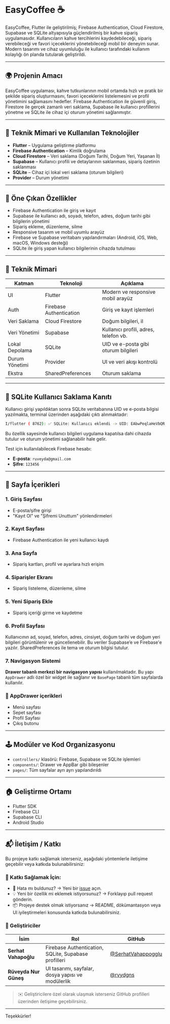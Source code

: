 # EasyCoffee ☕️

EasyCoffee, Flutter ile geliştirilmiş; Firebase Authentication, Cloud Firestore, Supabase ve SQLite altyapısıyla güçlendirilmiş bir kahve sipariş uygulamasıdır. Kullanıcıların kahve tercihlerini kaydedebileceği, sipariş verebileceği ve favori içeceklerini yönetebileceği mobil bir deneyim sunar. Modern tasarımı ve cihaz uyumluluğu ile kullanıcı tarafındaki kullanım kolaylığı ön planda tutularak geliştirildi.

---

## 🌍 Projenin Amacı

EasyCoffee uygulaması, kahve tutkunlarının mobil ortamda hızlı ve pratik bir şekilde sipariş oluşturmasını, favori içeceklerini listelemesini ve profil yönetimini sağlamasını hedefler. Firebase Authentication ile güvenli giriş, Firestore ile gerçek zamanlı veri saklama, Supabase ile kullanıcı profillerini yönetme ve SQLite ile cihaz içi oturum yönetimi sağlanmıştır.

---

## 🔧 Teknik Mimari ve Kullanılan Teknolojiler

* **Flutter** – Uygulama geliştirme platformu
* **Firebase Authentication** – Kimlik doğrulama
* **Cloud Firestore** – Veri saklama (Doğum Tarihi, Doğum Yeri, Yaşanan İl)
* **Supabase** – Kullanıcı profili ve detaylarının saklanması, sipariş özetinin saklanması
* **SQLite** – Cihaz içi lokal veri saklama (oturum bilgileri)
* **Provider** – Durum yönetimi

---

## 🌟 Öne Çıkan Özellikler

* Firebase Authentication ile giriş ve kayıt
* Supabase ile kullanıcı adı, soyadı, telefon, adres, doğum tarihi gibi bilgilerin yönetimi
* Sipariş ekleme, düzenleme, silme
* Responsive tasarım ve mobil uyumlu arayüz
* Firebase ve Supabase veritabanı yapılandırmaları (Android, iOS, Web, macOS, Windows desteği)
* SQLite ile giriş yapan kullanıcı bilgilerinin cihazda tutulması

---

## 🔧 Teknik Mimari

| Katman | Teknoloji | Açıklama |
|-------|-----------|----------|
| UI    | Flutter   | Modern ve responsive mobil arayüz |
| Auth  | Firebase Authentication | Giriş ve kayıt işlemleri |
| Veri Saklama | Cloud Firestore | Doğum bilgileri, il |
| Veri Yönetimi | Supabase | Kullanıcı profili, adres, telefon vb. |
| Lokal Depolama | SQLite | UID ve e-posta gibi oturum bilgileri |
| Durum Yönetimi | Provider | UI ve veri akışı kontrolü |
| Ekstra | SharedPreferences | Oturum saklama |

---

## 📄 SQLite Kullanıcı Saklama Kanıtı

Kullanıcı girişi yapıldıktan sonra SQLite veritabanına UID ve e-posta bilgisi yazılmakta, terminal üzerinden aşağıdaki çıktı alınmaktadır:

```bash
I/flutter ( 8762): ✅ SQLite: Kullanıcı eklendi -> UID: EAbwPeqlaHeVbQRfAhcb1cLWG6r1, Email: ruveyda@gmail.com
```

Bu özellik sayesinde kullanıcı bilgileri uygulama kapatılsa dahi cihazda tutulur ve oturum yönetimi sağlanabilir hale gelir.

Test için kullanılabilecek Firebase hesabı:

* **E-posta**: `ruveyda@gmail.com`
* **Şifre**: `123456`

---

## 📅 Sayfa İçerikleri

### 1. Giriş Sayfası

* E-posta/şifre girişi
* "Kayıt Ol" ve "Şifremi Unuttum" yönlendirmeleri

### 2. Kayıt Sayfası

* Firebase Authentication ile yeni kullanıcı kaydı

### 3. Ana Sayfa

* Sipariş kartları, profil ve ayarlara hızlı erişim

### 4. Siparişler Ekranı

* Sipariş listeleme, düzenleme, silme

### 5. Yeni Sipariş Ekle

* Sipariş içeriği girme ve kaydetme

### 6. Profil Sayfası

Kullanıcının ad, soyad, telefon, adres, cinsiyet, doğum tarihi ve doğum yeri bilgileri görüntülenir ve güncellenebilir.
Bu veriler Supabase’e ve Firebase'e yazılır.
SharedPreferences ile tema ve oturum bilgisi tutulur.

### 7. Navigasyon Sistemi

**Drawer tabanlı merkezi bir navigasyon yapısı** kullanılmaktadır. Bu yapı `AppDrawer` adlı özel bir widget ile sağlanır ve `BasePage` tabanlı tüm sayfalarda kullanılır.

### 📌 AppDrawer içerikleri

- Menü sayfası
- Sepet sayfası
- Profil Sayfası
- Çıkış butonu

---

## 🕹️ Modüler ve Kod Organizasyonu

* `controllers/` klasörü: Firebase, Supabase ve SQLite işlemleri
* `components/`: Drawer ve AppBar gibi bileşenler
* `pages/`: Tüm sayfalar ayrı ayrı yapılandırıldı

---

## 🏠 Geliştirme Ortamı

* Flutter SDK
* Firebase CLI
* Supabase CLI
* Android Studio

---

## 📬 İletişim / Katkı

Bu projeye katkı sağlamak isterseniz, aşağıdaki yöntemlerle iletişime geçebilir veya katkıda bulunabilirsiniz:

### 🔧 Katkı Sağlamak İçin:
- 🐛 Hata mı buldunuz? → Yeni bir [issue](https://github.com/rvydgns/easyCoffeeFinal/issues) açın.
- 💡 Yeni bir özellik mi eklemek istiyorsunuz? → Forklayıp pull request gönderin.
- 📦 Projeye destek olmak istiyorsanız → README, dökümantasyon veya UI iyileştirmeleri konusunda katkıda bulunabilirsiniz.

### 👥 Geliştiriciler
| İsim | Rol | GitHub |
|------|-----|--------|
| **Serhat Vahapoğlu** | Firebase Authentication, SQLite, Supabase profilleri | [@SerhatVahappogglu](https://github.com/SerhatVahapoglu) |
| **Rüveyda Nur Güneş** | UI tasarımı, sayfalar, dosya yapısı ve modülerlik | [@rvydgns](https://github.com/rvydgns) |

> ✉️ Geliştiricilere özel olarak ulaşmak isterseniz GitHub profilleri üzerinden iletişime geçebilirsiniz.

---

Teşekkürler!

